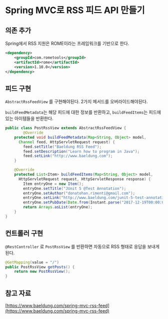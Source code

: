 # Spring MVC로 RSS 피드 API 만들기

## 의존 추가

Spring에서 RSS 지원은 ROME이라는 프레임워크를 기반으로 한다.

```xml
<dependency>
    <groupId>com.rometools</groupId>
    <artifactId>rome</artifactId>
    <version>1.10.0</version>
</dependency>
```

## 피드 구현

`AbstractRssFeedView` 를 구현해야된다. 2가지 메서드를 오버라이드해야된다.

`buildFeedMetadata`는 해당 피드에 대한 정보를 반환하고, `buildFeedItems`는 피드에 있는 아이템들을 반환한다.

```java
public class PostRssView extends AbstractRssFeedView {
		@Override
    protected void buildFeedMetadata(Map<String, Object> model, 
      Channel feed, HttpServletRequest request) {
        feed.setTitle("Baeldung RSS Feed");
        feed.setDescription("Learn how to program in Java");
        feed.setLink("http://www.baeldung.com");
    }

    @Override
    protected List<Item> buildFeedItems(Map<String, Object> model, 
      HttpServletRequest request, HttpServletResponse response) {
        Item entryOne = new Item();
        entryOne.setTitle("JUnit 5 @Test Annotation");
        entryOne.setAuthor("donatohan.rimenti@gmail.com");
        entryOne.setLink("http://www.baeldung.com/junit-5-test-annotation");
        entryOne.setPubDate(Date.from(Instant.parse("2017-12-19T00:00:00Z")));
        return Arrays.asList(entryOne);
    }
}
```

## 컨트롤러 구현

`@RestController` 로 `PostRssView` 를 반환하면 자동으로 RSS 형태로 응답을 보내게 된다.

```java
@GetMapping(value = "/")
public PostRssView getPosts() {
    return new PostRssView();
}
```

## 참고 자료

[https://www.baeldung.com/spring-mvc-rss-feed](https://www.baeldung.com/spring-mvc-rss-feed)